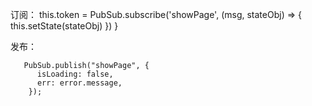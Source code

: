订阅：
    this.token = PubSub.subscribe('showPage', (msg, stateObj) => {
      this.setState(stateObj)
    })
  }

发布：

       PubSub.publish("showPage", {
          isLoading: false,
          err: error.message,
        });